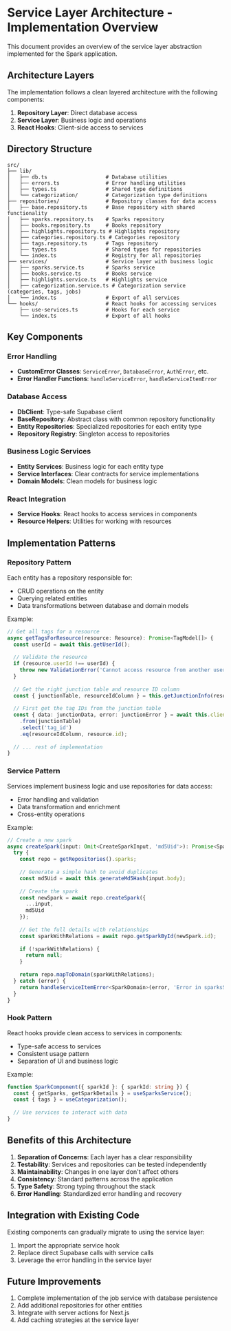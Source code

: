 # Service Layer Architecture - Implementation Overview

This document provides an overview of the service layer abstraction implemented for the Spark application.

## Architecture Layers

The implementation follows a clean layered architecture with the following components:

1. **Repository Layer**: Direct database access
2. **Service Layer**: Business logic and operations
3. **React Hooks**: Client-side access to services

## Directory Structure

```
src/
├── lib/
│   ├── db.ts                   # Database utilities
│   ├── errors.ts               # Error handling utilities
│   ├── types.ts                # Shared type definitions
│   └── categorization/         # Categorization type definitions
├── repositories/               # Repository classes for data access
│   ├── base.repository.ts      # Base repository with shared functionality
│   ├── sparks.repository.ts    # Sparks repository
│   ├── books.repository.ts     # Books repository
│   ├── highlights.repository.ts # Highlights repository
│   ├── categories.repository.ts # Categories repository
│   ├── tags.repository.ts      # Tags repository
│   ├── types.ts                # Shared types for repositories
│   └── index.ts                # Registry for all repositories
├── services/                   # Service layer with business logic
│   ├── sparks.service.ts       # Sparks service
│   ├── books.service.ts        # Books service
│   ├── highlights.service.ts   # Highlights service 
│   ├── categorization.service.ts # Categorization service (categories, tags, jobs)
│   └── index.ts                # Export of all services
└── hooks/                      # React hooks for accessing services
    ├── use-services.ts         # Hooks for each service
    └── index.ts                # Export of all hooks
```

## Key Components

### Error Handling

- **CustomError Classes**: `ServiceError`, `DatabaseError`, `AuthError`, etc.
- **Error Handler Functions**: `handleServiceError`, `handleServiceItemError`

### Database Access

- **DbClient**: Type-safe Supabase client
- **BaseRepository**: Abstract class with common repository functionality
- **Entity Repositories**: Specialized repositories for each entity type
- **Repository Registry**: Singleton access to repositories

### Business Logic Services

- **Entity Services**: Business logic for each entity type
- **Service Interfaces**: Clear contracts for service implementations
- **Domain Models**: Clean models for business logic

### React Integration

- **Service Hooks**: React hooks to access services in components
- **Resource Helpers**: Utilities for working with resources

## Implementation Patterns

### Repository Pattern

Each entity has a repository responsible for:
- CRUD operations on the entity
- Querying related entities
- Data transformations between database and domain models

Example:
```typescript
// Get all tags for a resource
async getTagsForResource(resource: Resource): Promise<TagModel[]> {
  const userId = await this.getUserId();
  
  // Validate the resource
  if (resource.userId !== userId) {
    throw new ValidationError('Cannot access resource from another user');
  }
  
  // Get the right junction table and resource ID column
  const { junctionTable, resourceIdColumn } = this.getJunctionInfo(resource.type);
  
  // First get the tag IDs from the junction table
  const { data: junctionData, error: junctionError } = await this.client
    .from(junctionTable)
    .select('tag_id')
    .eq(resourceIdColumn, resource.id);
  
  // ... rest of implementation
}
```

### Service Pattern

Services implement business logic and use repositories for data access:
- Error handling and validation
- Data transformation and enrichment
- Cross-entity operations

Example:
```typescript
// Create a new spark
async createSpark(input: Omit<CreateSparkInput, 'md5Uid'>): Promise<SparkDomain | null> {
  try {
    const repo = getRepositories().sparks;
    
    // Generate a simple hash to avoid duplicates
    const md5Uid = await this.generateMd5Hash(input.body);
    
    // Create the spark
    const newSpark = await repo.createSpark({
      ...input,
      md5Uid
    });
    
    // Get the full details with relationships
    const sparkWithRelations = await repo.getSparkById(newSpark.id);
    
    if (!sparkWithRelations) {
      return null;
    }
    
    return repo.mapToDomain(sparkWithRelations);
  } catch (error) {
    return handleServiceItemError<SparkDomain>(error, 'Error in sparksService.createSpark');
  }
}
```

### Hook Pattern

React hooks provide clean access to services in components:
- Type-safe access to services
- Consistent usage pattern
- Separation of UI and business logic

Example:
```typescript
function SparkComponent({ sparkId }: { sparkId: string }) {
  const { getSparks, getSparkDetails } = useSparksService();
  const { tags } = useCategorization();
  
  // Use services to interact with data
}
```

## Benefits of this Architecture

1. **Separation of Concerns**: Each layer has a clear responsibility
2. **Testability**: Services and repositories can be tested independently 
3. **Maintainability**: Changes in one layer don't affect others
4. **Consistency**: Standard patterns across the application
5. **Type Safety**: Strong typing throughout the stack
6. **Error Handling**: Standardized error handling and recovery

## Integration with Existing Code

Existing components can gradually migrate to using the service layer:

1. Import the appropriate service hook
2. Replace direct Supabase calls with service calls
3. Leverage the error handling in the service layer

## Future Improvements

1. Complete implementation of the job service with database persistence
2. Add additional repositories for other entities
3. Integrate with server actions for Next.js
4. Add caching strategies at the service layer 